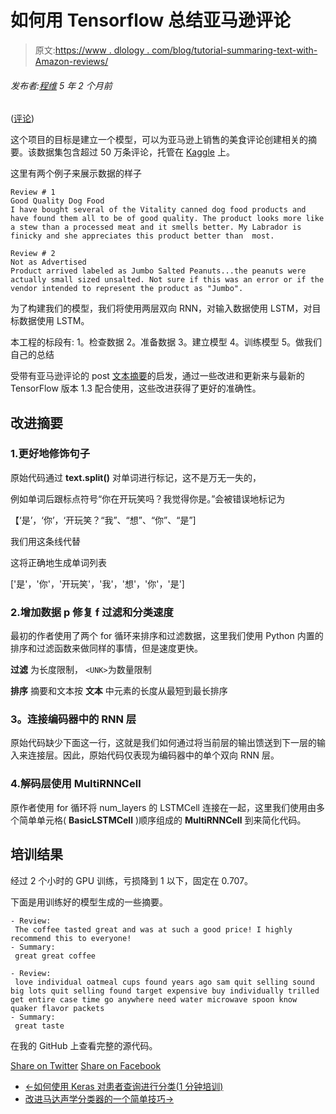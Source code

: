 # 如何用 Tensorflow 总结亚马逊评论

> 原文:[https://www . dlology . com/blog/tutorial-summaring-text-with-Amazon-reviews/](https://www.dlology.com/blog/tutorial-summarizing-text-with-amazon-reviews/)

###### 发布者:[程维](/blog/author/Chengwei/) 5 年 2 个月前

([评论](/blog/tutorial-summarizing-text-with-amazon-reviews/#disqus_thread))

这个项目的目标是建立一个模型，可以为亚马逊上销售的美食评论创建相关的摘要。该数据集包含超过 50 万条评论，托管在 [Kaggle](https://www.kaggle.com/snap/amazon-fine-food-reviews) 上。

这里有两个例子来展示数据的样子

```
Review # 1
Good Quality Dog Food
I have bought several of the Vitality canned dog food products and have found them all to be of good quality. The product looks more like a stew than a processed meat and it smells better. My Labrador is finicky and she appreciates this product better than  most.

Review # 2
Not as Advertised
Product arrived labeled as Jumbo Salted Peanuts...the peanuts were actually small sized unsalted. Not sure if this was an error or if the vendor intended to represent the product as "Jumbo".
```

为了构建我们的模型，我们将使用两层双向 RNN，对输入数据使用 LSTM，对目标数据使用 LSTM。

本工程的标段有:
1。检查数据
2。准备数据
3。建立模型
4。训练模型
5。做我们自己的总结

受带有亚马逊评论的 post [文本摘要](https://medium.com/towards-data-science/text-summarization-with-amazon-reviews-41801c2210b)的启发，通过一些改进和更新来与最新的 TensorFlow 版本 1.3 配合使用，这些改进获得了更好的准确性。

## 改进摘要

### 1.更好地修饰句子

原始代码通过 **text.split()** 对单词进行标记，这不是万无一失的，

例如单词后跟标点符号“你在开玩笑吗？我觉得你是。”会被错误地标记为

【‘是’，‘你’，‘开玩笑？“我”、“想”、“你”、“是”]

我们用这条线代替

这将正确地生成单词列表

['是'，'你'，'开玩笑'，'我'，'想'，'你'，'是']

### 2.增加数据 p 修复 f 过滤和分类速度

最初的作者使用了两个 for 循环来排序和过滤数据，这里我们使用 Python 内置的排序和过滤函数来做同样的事情，但是速度更快。

**过滤** 为长度限制，  `<UNK>`为数量限制

**排序** 摘要和文本按  **文本** 中元素的长度从最短到最长排序

### 3。连接编码器中的 RNN 层

原始代码缺少下面这一行，这就是我们如何通过将当前层的输出馈送到下一层的输入来连接层。因此，原始代码仅表现为编码器中的单个双向 RNN 层。

### 4.解码层使用 **MultiRNNCell**

原作者使用 for 循环将 num_layers 的 LSTMCell 连接在一起，这里我们使用由多个简单单元格( **BasicLSTMCell** )顺序组成的 **MultiRNNCell** 到来简化代码。

## 培训结果

经过 2 个小时的 GPU 训练，亏损降到 1 以下，固定在 0.707。

下面是用训练好的模型生成的一些摘要。

```
- Review:
 The coffee tasted great and was at such a good price! I highly recommend this to everyone!
- Summary:
 great great coffee

- Review:
 love individual oatmeal cups found years ago sam quit selling sound big lots quit selling found target expensive buy individually trilled get entire case time go anywhere need water microwave spoon know quaker flavor packets
- Summary:
 great taste
```

在我的 GitHub 上查看完整的源代码。

[Share on Twitter](https://twitter.com/intent/tweet?url=https%3A//www.dlology.com/blog/tutorial-summarizing-text-with-amazon-reviews/&text=How%20to%20Summarize%20Amazon%20Reviews%20with%20Tensorflow) [Share on Facebook](https://www.facebook.com/sharer/sharer.php?u=https://www.dlology.com/blog/tutorial-summarizing-text-with-amazon-reviews/)

*   [←如何使用 Keras 对患者查询进行分类(1 分钟培训)](/blog/tutorial-medical-triage-with-patient-query/)
*   [改进马达声学分类器的一个简单技巧→](/blog/one-simple-trick-to-improve-the-motor-acoustic-classifier/)
